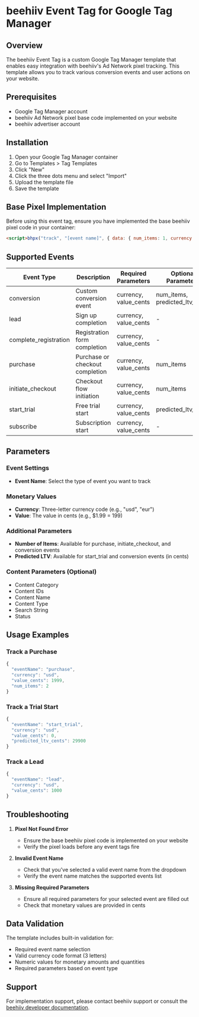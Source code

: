 # beehiiv Event Tag for Google Tag Manager

## Overview
The beehiiv Event Tag is a custom Google Tag Manager template that enables easy integration with beehiiv's Ad Network pixel tracking. This template allows you to track various conversion events and user actions on your website.

## Prerequisites
- Google Tag Manager account
- beehiiv Ad Network pixel base code implemented on your website
- beehiiv advertiser account

## Installation

1. Open your Google Tag Manager container
2. Go to Templates > Tag Templates
3. Click "New"
4. Click the three dots menu and select "Import"
5. Upload the template file
6. Save the template

## Base Pixel Implementation
Before using this event tag, ensure you have implemented the base beehiiv pixel code in your container:

```html
<script>bhpx("track", "[event name]", { data: { num_items: 1, currency: "usd", value_cents: 299 } });</script>
```

## Supported Events

| Event Type | Description | Required Parameters | Optional Parameters |
|------------|-------------|-------------------|-------------------|
| conversion | Custom conversion event | currency, value_cents | num_items, predicted_ltv_cents |
| lead | Sign up completion | currency, value_cents | - |
| complete_registration | Registration form completion | currency, value_cents | - |
| purchase | Purchase or checkout completion | currency, value_cents | num_items |
| initiate_checkout | Checkout flow initiation | currency, value_cents | num_items |
| start_trial | Free trial start | currency, value_cents | predicted_ltv_cents |
| subscribe | Subscription start | currency, value_cents | - |

## Parameters

### Event Settings
- **Event Name**: Select the type of event you want to track

### Monetary Values
- **Currency**: Three-letter currency code (e.g., "usd", "eur")
- **Value**: The value in cents (e.g., $1.99 = 199)

### Additional Parameters
- **Number of Items**: Available for purchase, initiate_checkout, and conversion events
- **Predicted LTV**: Available for start_trial and conversion events (in cents)

### Content Parameters (Optional)
- Content Category
- Content IDs
- Content Name
- Content Type
- Search String
- Status

## Usage Examples

### Track a Purchase
```javascript
{
  "eventName": "purchase",
  "currency": "usd",
  "value_cents": 1999,
  "num_items": 2
}
```

### Track a Trial Start
```javascript
{
  "eventName": "start_trial",
  "currency": "usd",
  "value_cents": 0,
  "predicted_ltv_cents": 29900
}
```

### Track a Lead
```javascript
{
  "eventName": "lead",
  "currency": "usd",
  "value_cents": 1000
}
```

## Troubleshooting

1. **Pixel Not Found Error**
   - Ensure the base beehiiv pixel code is implemented on your website
   - Verify the pixel loads before any event tags fire

2. **Invalid Event Name**
   - Check that you've selected a valid event name from the dropdown
   - Verify the event name matches the supported events list

3. **Missing Required Parameters**
   - Ensure all required parameters for your selected event are filled out
   - Check that monetary values are provided in cents

## Data Validation

The template includes built-in validation for:
- Required event name selection
- Valid currency code format (3 letters)
- Numeric values for monetary amounts and quantities
- Required parameters based on event type

## Support
For implementation support, please contact beehiiv support or consult the [beehiiv developer documentation](https://developer.beehiiv.com).
